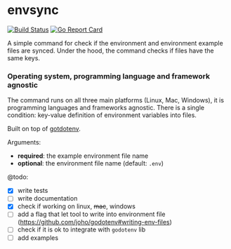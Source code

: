 # envsync

[![Build Status](https://travis-ci.org/claudiunicolaa/envsync.svg?branch=master)](https://travis-ci.org/claudiunicolaa/envsync)
[![Go Report Card](https://goreportcard.com/badge/github.com/claudiunicolaa/envsync)](https://goreportcard.com/report/github.com/claudiunicolaa/envsync)

A simple command for check if the environment and environment example files are synced. Under the hood, the command checks if files have the same keys.

### Operating system, programming language and framework agnostic
The command runs on all three main platforms (Linux, Mac, Windows), it is programming languages and frameworks agnostic. There is a single condition: key-value definition of environment variables into files.

Built on top of [gotdotenv](https://github.com/joho/godotenv).

Arguments:
 - **required**: the example environment file name 
 - **optional**: the environment file name (default: `.env`)
 
 @todo:
 - [x] write tests 
 - [ ] write documentation
 - [x] check if working on linux, ~~mac~~, windows
 - [ ] add a flag that let tool to write into environment file (https://github.com/joho/godotenv#writing-env-files)
 - [ ] check if it is ok to integrate with `godotenv` lib
 - [ ] add examples
